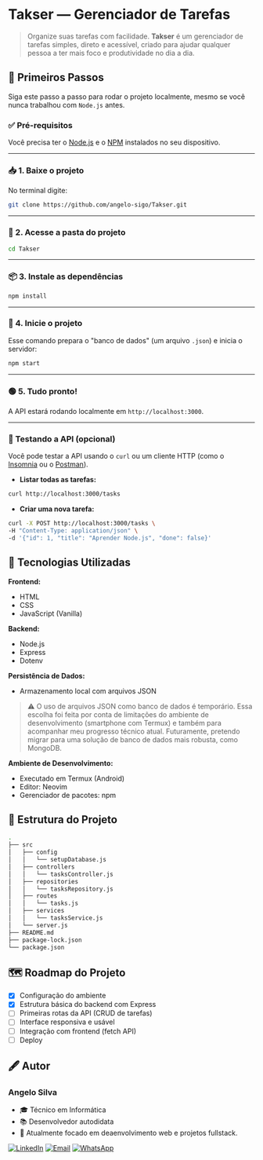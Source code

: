 # Takser — Gerenciador de Tarefas

> Organize suas tarefas com facilidade. **Takser** é um gerenciador de tarefas simples, direto e acessível, criado para ajudar qualquer pessoa a ter mais foco e produtividade no dia a dia.

## 🏁 Primeiros Passos

Siga este passo a passo para rodar o projeto localmente, mesmo se você nunca trabalhou com `Node.js` antes.

### ✅ Pré-requisitos

Você precisa ter o [Node.js](https://nodejs.org/) e o [NPM](npmjs.com) instalados no seu dispositivo.

---

### 📥 1. Baixe o projeto

No terminal digite:

```bash
git clone https://github.com/angelo-sigo/Takser.git
```

---

### 📂 2. Acesse a pasta do projeto

```bash
cd Takser
```

---

### 📦 3. Instale as dependências

```bash
npm install
```

---

### 🔧 4. Inicie o projeto

Esse comando prepara o "banco de dados" (um arquivo `.json`) e inicia o servidor:

```bash
npm start
```

---

### 🟢 5. Tudo pronto!

A API estará rodando localmente em `http://localhost:3000`.

---

### 🧪 Testando a API (opcional)

Você pode testar a API usando o `curl` ou um cliente HTTP (como o [Insomnia](https://insomnia.rest) ou o [Postman](https://www.postman.com/)).

- **Listar todas as tarefas:**

```bash
curl http://localhost:3000/tasks
```

- **Criar uma nova tarefa:**

```bash
curl -X POST http://localhost:3000/tasks \
-H "Content-Type: application/json" \
-d '{"id": 1, "title": "Aprender Node.js", "done": false}'
```

## 🚀 Tecnologias Utilizadas

**Frontend:** 
- HTML
- CSS
- JavaScript (Vanilla)

**Backend:**
- Node.js
- Express
- Dotenv

**Persistência de Dados:** 
- Armazenamento local com arquivos JSON

> ⚠️ O uso de arquivos JSON como banco de dados é temporário. Essa escolha foi feita por conta de limitações do ambiente de desenvolvimento (smartphone com Termux) e também para acompanhar meu progresso técnico atual. Futuramente, pretendo migrar para uma solução de banco de dados mais robusta, como MongoDB.

**Ambiente de Desenvolvimento:** 
- Executado em Termux (Android)
- Editor: Neovim
- Gerenciador de pacotes: npm

## 📁 Estrutura do Projeto

```bash
.                               
├── src 
│   ├── config
│   │   └── setupDatabase.js
│   ├── controllers
│   │   └── tasksController.js
│   ├── repositories
│   │   └── tasksRepository.js
│   ├── routes
│   │   └── tasks.js
│   ├── services
│   │   └── tasksService.js
│   └── server.js
├── README.md
├── package-lock.json
└── package.json
```

## 🗺️ Roadmap do Projeto

- [X] Configuração do ambiente
- [X] Estrutura básica do backend com Express
- [ ] Primeiras rotas da API (CRUD de tarefas)
- [ ] Interface responsiva e usável
- [ ] Integração com frontend (fetch API)
- [ ] Deploy

## 🖋️ Autor 

### Angelo Silva

- 🎓 Técnico em Informática
- 📚 Desenvolvedor autodidata
- 🚀 Atualmente focado em deaenvolvimento web e projetos fullstack.

[![LinkedIn](https://img.shields.io/badge/LinkedIn-Conecte--se-0A66C2?style=for-the-badge)](https://linkedin.com/in/angelo-sigo)
[![Email](https://img.shields.io/badge/Email-Fale%20comigo-0078D4?style=for-the-badge)](mailto:angelosilva.goncalves@outlook.com.br)
[![WhatsApp](https://img.shields.io/badge/WhatsApp-Conversar-25D366?style=for-the-badge)](https://wa.me/5561981959841)
